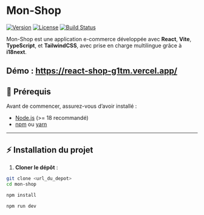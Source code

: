 # Mon-Shop

[![Version](https://img.shields.io/badge/version-1.0.0-blue)](https://github.com/votre-repo)
[![License](https://img.shields.io/badge/license-MIT-green)](LICENSE)
[![Build Status](https://img.shields.io/badge/build-passing-brightgreen)](#)

Mon-Shop est une application e-commerce développée avec **React**, **Vite**, **TypeScript**, et **TailwindCSS**, avec
prise en charge multilingue grâce à **i18next**.

Démo : https://react-shop-g1tm.vercel.app/
---

## 📝 Prérequis

Avant de commencer, assurez-vous d’avoir installé :

- [Node.js](https://nodejs.org/) (>= 18 recommandé)
- [npm](https://www.npmjs.com/) ou [yarn](https://yarnpkg.com/)

---

## ⚡ Installation du projet

1. **Cloner le dépôt** :

```bash
git clone <url_du_depot>
cd mon-shop
```

```bash
npm install
```

```bash
npm run dev
```

